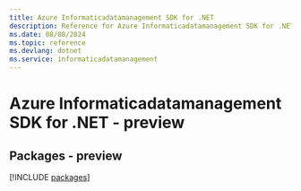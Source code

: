 ```yaml
---
title: Azure Informaticadatamanagement SDK for .NET
description: Reference for Azure Informaticadatamanagement SDK for .NET
ms.date: 08/08/2024
ms.topic: reference
ms.devlang: dotnet
ms.service: informaticadatamanagement
---
```

# Azure Informaticadatamanagement SDK for .NET - preview
## Packages - preview
[!INCLUDE [packages](informaticadatamanagement-index.md)]